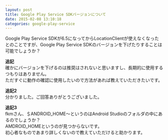 ```yaml
---
layout: post
title: Google Play Service SDKバージョンについて
date: 2015-02-08 13:10:18
categories: google-play-service
---
```

<!-- {% raw %} -->
<p>Google Play Service SDKが6.5になってからLocationClientが使えなくなったとのことですが、Google Play Service SDKのバージョンを下げたりすることは可能でしょうか？</p>

<p><strong>追記</strong><br>
確かにバージョンを下げるのは推奨はされないと思いますし、長期的に使用するつもりはありません。<br>
ただすぐに動作の確認に使用したいので方法があれば教えていただきたいです。</p>

<p><strong>追記2</strong><br>
分かりました。ご回答ありがとうございました。</p>

<p><strong>追記3</strong><br>
fkmさん、＄ANDROID_HOME～というのはAndroid Studioのフォルダの中にあるのでしょうか？<br>
AMDROID_HOMEというのが見つからないです。<br>
初心者なものであまり詳しくないので教えていただけると助かります。</p>
<!-- {% endraw %} -->
